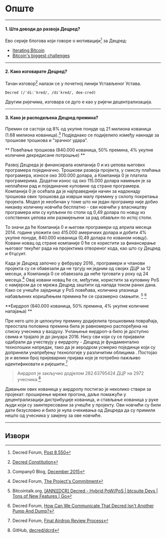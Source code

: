 # <i class="fa fa-question-circle"></i> Опште 

---

#### 1. Шта доводи до развоја Децред? 

Ево серије блогова који говоре о мотивацији[^8550] за Децред:

* [Iterating Bitcoin](https://blog.companyzero.com/2015/12/iterating-bitcoin/)
* [Bitcoin's biggest challenges](https://blog.companyzero.com/2015/11/bitcoins-biggest-challenges/)

---

#### 2. Како изговарате Децред? 

Тачан изговор[^14482] налази се у почетној линији Устављеног Устава.

```no-highlight
Decred (/ˈdi:ˈkred/, /dɪˈkred/, dee-cred)
```

Другим ријечима, изговара се дуго е као у ријечи децентрализација.

---

#### 3. Како је расподељена Децред премина? 

Премин се састоји од 8% од укупне понуде од 21 милиона кованица (1.68 милиона кованица).[^1] Подједнако се подијелило између накнаде за трошкове трошкова и "зрачног удара”.

** Повећање трошкова (840.000 кованица, 50% премина, 4% укупне количине декредисане потрошње) **

Развој Децреда је финансирала компанија 0 и из џепова његових програмера појединачно. Трошкови развоја пројекта, у смислу плаћања програмера, износе око 300.000 долара, а Компанија 0 је платила програмерима. Додатни износ од око 115.000 долара намењен је за неплаћени рад и појединачне куповине од стране програмера. Компанија 0 је осећала да је најправеднији начин за надокнаду трошкова ових трошкова да изврши малу премину у склопу покретања пројекта. Модел је необичан у томе што ни један програмер није добио никакву количину новчића бесплатно - сви новчићи у власништву програмера или су купљени по стопи од 0,49 долара по новцу из сопствених џепова или размијењени за рад обављен по истој стопи.

То значи да ће Компанија 0 и његови програмери од априла месеца 2014. године уложити око 415.000 америчких долара и добити 4% укупне понуде, 840.000 кованица (0,49 долара по кованом новцу). Ковани новац од стране компаније 0 ће се користити за финансирање његовог текућег рада на пројектима отвореног кода, као што су Децред и бтцсуит.

Када је Децред започео у фебруару 2016., програмери и чланови пројекта су се обавезали да не тргују ни једним од својих ДЦР за 12 месеци, а Компанија 0 се обавезала да неће трговати у року од 24 месеца.[^4] Овај ковани новац ће се, међутим, користити за куповину PoS с намјером да се мрежа Децред заштити од напада током раних дана. Како се учешће заједнице у PoS повећава, количина улазница набављених коришћењем премина ће се сразмерно смањити. [^5] [^6]


 **Еирдроп (840.000 кованица, 50% премина, 4% укупне количине напајања) **

Пре него што је целокупну премину додијелила трошковима повраћаја, преостала половина премина била је равномерно распоређена на списку учесника у ваздуху. Учлањење еирдроп-а било је доступно свима и трајало је до јануара 2016. Нису сви који су се пријавили одабрали да учествују у еирдропу - Децред је фундаментално технолошки напредак, тако да је аеродром усмерио појединце који су допринели унапређењу технологије у различитим облицима . Постојао је и велики број пријеварних пријава које је потребно пажљиво идентификовати и ријешити.[^3] 

> Аирдроп је закључио додјелом 282.63795424 ДЦР на 2972 ​​учесника.[^2]

Давањем ових кованица у аирдропу постигао је неколико ствари за пројекат: проширење мреже прогона, даље помажући у децентрализацији дистрибуције кованица, и стављање кованица у руке људи који су заинтересовани за учешће у пројекту. Ови новчићи су били дати безусловно и било је нула очекивања од Децреда да су примили нешто од учесника у замјену за ове новчиће.



---

## <i class="fa fa-book"></i> Извори 

[^8550]: Decred Forum, [Post 8,550](https://forum.decred.org/threads/567/#post-8550)
[^14482]: [Decred Constitution](/getting-started/constitution.md)
[^1]: Company0 Blog, [December 2015](https://blog.companyzero.com/2015/12/decred-rethink-digital-currency/)
[^3]: Decred Forum, [Final Airdrop Review Process](https://forum.decred.org/threads/final-airdrop-review-process.534/)
[^2]: GitHub, [decred/dcrd](https://github.com/decred/dcrd/blob/216aa759fa64e5a13ca8a4608e6c80a0f87eff85/chaincfg/premine.go)
[^4]: Decred Forum, [The Project's Commitment](https://forum.decred.org/threads/the-projects-commitment.730/)
[^5]: Bitcointalk.org, [[ANN][DCR] Decred - Hybrid PoW/PoS | btcsuite Devs | Tons of New Features | Go](https://bitcointalk.org/index.php?topic=1290358.msg13412287#msg13412287)
[^6]: Decred Forum, [How Can We Communicate That Decred Isn't Another Pump And Dump?](https://forum.decred.org/threads/how-can-we-communicate-that-decred-isnt-another-pump-and-dump.96/page-2#post-2220)

